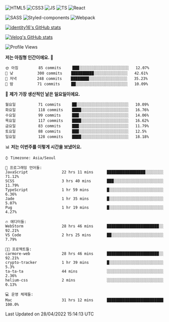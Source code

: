 ![HTML5](https://img.shields.io/badge/html5-E34F26?style=for-the-badge&logo=html5&logoColor=white)
![CSS3](https://img.shields.io/badge/css3-1572B6?style=for-the-badge&logo=css3&logoColor=white)
![JS](https://img.shields.io/badge/javascript-F7DF1E?style=for-the-badge&logo=javascript&logoColor=black)
![TS](https://img.shields.io/badge/typescript-3178C6?style=for-the-badge&logo=typescript&logoColor=white)
![React](https://img.shields.io/badge/react-61DAFB?style=for-the-badge&logo=javascript&logoColor=black)

![SASS](https://img.shields.io/badge/sass-CC6699?style=for-the-badge&logo=sass&logoColor=white)
![Styled-components](https://img.shields.io/badge/styled_components-DB7093?style=for-the-badge&logo=styled-components&logoColor=white)
![Webpack](https://img.shields.io/badge/webpack-8DD6F9?style=for-the-badge&logo=webpack&logoColor=black)

[![identity16's GitHub stats](https://github-readme-stats.vercel.app/api?username=identity16&theme=graywhite&show_icons=true)](https://github.com/anuraghazra/github-readme-stats)

[![Velog's GitHub stats](https://velog-readme-stats.vercel.app/api?name=identity16)](https://velog-readme-stats.vercel.app/api/redirect?name=identity16)

<!--START_SECTION:waka-->
![Profile Views](http://img.shields.io/badge/Profile%20Views-288-blue)

**저는 아침형 인간이에요. 🐤** 

```text
🌞 아침         85 commits     ███░░░░░░░░░░░░░░░░░░░░░░   12.07% 
🌆 낮　         300 commits    ██████████░░░░░░░░░░░░░░░   42.61% 
🌃 저녁         248 commits    ████████░░░░░░░░░░░░░░░░░   35.23% 
🌙 밤　         71 commits     ██░░░░░░░░░░░░░░░░░░░░░░░   10.09%

```
📅 **제가 가장 생산적인 날은 일요일이에요.** 

```text
월요일          71 commits     ██░░░░░░░░░░░░░░░░░░░░░░░   10.09% 
화요일          118 commits    ████░░░░░░░░░░░░░░░░░░░░░   16.76% 
수요일          99 commits     ███░░░░░░░░░░░░░░░░░░░░░░   14.06% 
목요일          117 commits    ████░░░░░░░░░░░░░░░░░░░░░   16.62% 
금요일          83 commits     ███░░░░░░░░░░░░░░░░░░░░░░   11.79% 
토요일          88 commits     ███░░░░░░░░░░░░░░░░░░░░░░   12.5% 
일요일          128 commits    ████░░░░░░░░░░░░░░░░░░░░░   18.18%

```


📊 **저는 이번주를 이렇게 시간을 보냈어요.** 

```text
⌚︎ Timezone: Asia/Seoul

💬 프로그래밍 언어들: 
JavaScript               22 hrs 11 mins      █████████████████░░░░░░░░   71.12% 
SCSS                     3 hrs 40 mins       ███░░░░░░░░░░░░░░░░░░░░░░   11.79% 
TypeScript               1 hr 59 mins        █░░░░░░░░░░░░░░░░░░░░░░░░   6.36% 
Jade                     1 hr 35 mins        █░░░░░░░░░░░░░░░░░░░░░░░░   5.07% 
Pug                      1 hr 19 mins        █░░░░░░░░░░░░░░░░░░░░░░░░   4.27%

🔥 에디터들: 
WebStorm                 28 hrs 46 mins      ███████████████████████░░   92.21% 
VS Code                  2 hrs 25 mins       ██░░░░░░░░░░░░░░░░░░░░░░░   7.79%

🐱‍💻 프로젝트들: 
carmore-web              28 hrs 46 mins      ███████████████████████░░   92.21% 
crypto-tracker           1 hr 39 mins        █░░░░░░░░░░░░░░░░░░░░░░░░   5.3% 
ta-ta-ta                 44 mins             ░░░░░░░░░░░░░░░░░░░░░░░░░   2.36% 
helium-css               2 mins              ░░░░░░░░░░░░░░░░░░░░░░░░░   0.13%

💻 운영 체제들: 
Mac                      31 hrs 12 mins      █████████████████████████   100.0%

```


 Last Updated on 28/04/2022 15:14:13 UTC
<!--END_SECTION:waka-->

